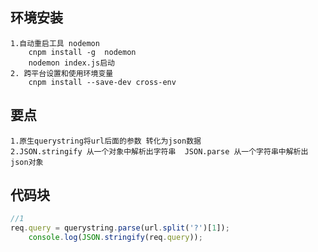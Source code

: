 ## 环境安装
```text
1.自动重启工具 nodemon
    cnpm install -g  nodemon
    nodemon index.js启动
2. 跨平台设置和使用环境变量
    cnpm install --save-dev cross-env
```

## 要点
```text
1.原生querystring将url后面的参数 转化为json数据
2.JSON.stringify 从一个对象中解析出字符串  JSON.parse 从一个字符串中解析出json对象
```

## 代码块
```javascript
//1
req.query = querystring.parse(url.split('?')[1]);
    console.log(JSON.stringify(req.query));
```
